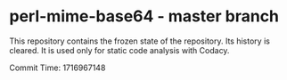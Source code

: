 # perl-mime-base64 - master branch

This repository contains the frozen state of the repository.
Its history is cleared. It is used only for static code
analysis with Codacy.

Commit Time: 1716967148